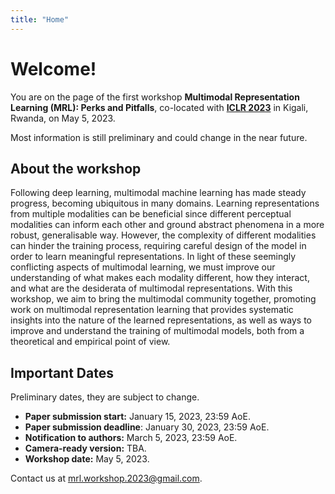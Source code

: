 ```yaml
---
title: "Home"
---
```


# Welcome!

You are on the page of the first workshop **Multimodal Representation Learning (MRL): Perks and Pitfalls**, co-located with [**ICLR 2023**](https://iclr.cc/Conferences/2023) in Kigali, Rwanda, on May 5, 2023.

<span class="alert">Most information is still preliminary and could change in the near future.</span>


## About the workshop

Following deep learning, multimodal machine learning has made steady progress, becoming ubiquitous in many domains. Learning representations from multiple modalities can be beneficial since different perceptual modalities can inform each other and ground abstract phenomena in a more robust, generalisable way. However, the complexity of different modalities can hinder the training process, requiring careful design of the model in order to learn meaningful representations. In light of these seemingly conflicting aspects of multimodal learning, we must improve our understanding of what makes each modality different, how they interact, and what are the desiderata of multimodal representations. With this workshop, we aim to bring the multimodal community together, promoting work on multimodal representation learning that provides systematic insights into the nature of the learned representations, as well as ways to improve and understand the training of multimodal models, both from a theoretical and empirical point of view.


## Important Dates

<!-- <div id="dates"></div> -->
<span class="alert">Preliminary dates, they are subject to change.</span> 

* **Paper submission start:** January 15, 2023, 23:59 AoE.
* **Paper submission deadline**: <span class="alert"> January 30, 2023, 23:59 AoE.</span>
* **Notification to authors:** March 5, 2023, 23:59 AoE.
* **Camera-ready version:** TBA.
* **Workshop date:** May 5, 2023.

Contact us at <mrl.workshop.2023@gmail.com>.
